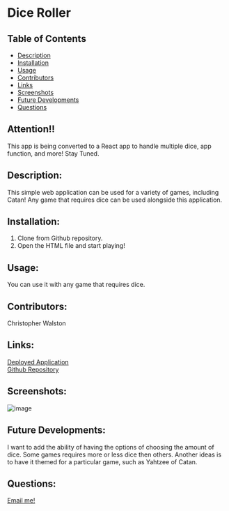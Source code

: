 # Dice Roller

## Table of Contents
* [Description](#description)
* [Installation](#installation)
* [Usage](#usage)
* [Contributors](#contributors)
* [Links](#links)
* [Screenshots](#screenshots)
* [Future Developments](#futuredevelopments)
* [Questions](#questions)

## Attention!!
This app is being converted to a React app to handle multiple dice, app function, and more! Stay Tuned.

## Description:
This simple web application can be used for a variety of games, including Catan! 
Any game that requires dice can be used alongside this application. 

## Installation:
1. Clone from Github repository. <br>
2. Open the HTML file and start playing!

## Usage:
You can use it with any game that requires dice.

## Contributors:
Christopher Walston <br>

## Links:
[Deployed Application](https://chrisrw300.github.io/dice-roller/)<br>
[Github Repository](https://github.com/chrisrw300/dice-roller)

## Screenshots:
![image](https://user-images.githubusercontent.com/65309756/106662345-8144cb80-655f-11eb-83d9-4f3a14624d04.png)

## Future Developments:
I want to add the ability of having the options of choosing the amount of dice. Some games requires more or less dice then others. Another ideas is to have it themed for a particular game, such as Yahtzee of Catan.

## Questions:
[Email me!](chrisrw300@gmail.com)
